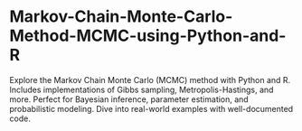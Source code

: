 # Markov-Chain-Monte-Carlo-Method-MCMC-using-Python-and-R
Explore the Markov Chain Monte Carlo (MCMC) method with Python and R. Includes implementations of Gibbs sampling, Metropolis-Hastings, and more. Perfect for Bayesian inference, parameter estimation, and probabilistic modeling. Dive into real-world examples with well-documented code.
